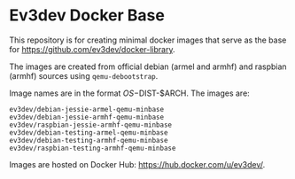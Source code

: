 Ev3dev Docker Base
==================

This repository is for creating minimal docker images that serve as the base
for <https://github.com/ev3dev/docker-library>.

The images are created from official debian (armel and armhf) and raspbian
(armhf) sources using `qemu-debootstrap`.

Image names are in the format $OS-$DIST-$ARCH. The images are:

    ev3dev/debian-jessie-armel-qemu-minbase
    ev3dev/debian-jessie-armhf-qemu-minbase
    ev3dev/raspbian-jessie-armhf-qemu-minbase
    ev3dev/debian-testing-armel-qemu-minbase
    ev3dev/debian-testing-armhf-qemu-minbase
    ev3dev/raspbian-testing-armhf-qemu-minbase

Images are hosted on Docker Hub: <https://hub.docker.com/u/ev3dev/>.
